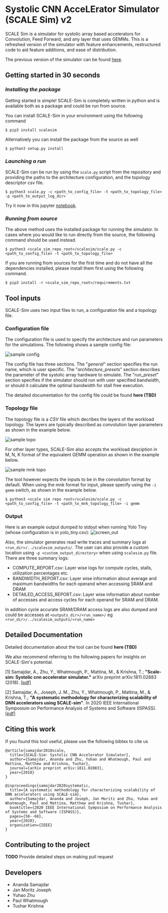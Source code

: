 # Systolic CNN AcceLErator Simulator (SCALE Sim) v2

SCALE Sim is a simulator for systolic array based accelerators for Convolution, Feed Forward, and any layer that uses GEMMs.
This is a refreshed version of the simulator with feature enhancements, restructured code to aid feature additions, and ease of distribution.

The previous version of the simulator can be found [here](https://github.com/ARM-software/SCALE-Sim).

## Getting started in 30 seconds

### *Installing the package*

Getting started is simple! SCALE-Sim is completely written in python and is available both as a package and could be run from source.

You can install SCALE-Sim in your environment using the following command

```$ pip3 install scalesim```

Alternatively you can install the package from the source as well

```$ python3 setup.py install```

### *Launching a run*

SCALE-Sim can be run by using the ```scale.py``` script from the repository and providing the paths to the architecture configuration, and the topology descriptor csv file.

```$ python3 scale.py -c <path_to_config_file> -t <path_to_topology_file> -p <path_to_output_log_dir>```

Try it now in this jupyter [notebook](https://github.com/scalesim-project/scalesim-tutorial-materials/blob/main/scaledemo.ipynb).

### *Running from source*

The above method uses the installed package for running the simulator.
In cases where you would like to run directly from the source, the following command should be used instead.

```$ python3 <scale_sim_repo_root>/scalesim/scale.py -c <path_to_config_file> -t <path_to_topology_file>```

If you are running from sources for the first time and do not have all the dependencies installed, please install them first  using the following command.

```$ pip3 install -r <scale_sim_repo_root>/requirements.txt```

## Tool inputs

SCALE-Sim uses two input files to run, a configuration file and a topology file.

### Configuration file

The configuration file is used to specify the architecture and run parameters for the simulations.
The following shows a sample config file:

![sample config](https://github.com/scalesim-project/scale-sim-v2/blob/main/documentation/resources/config-file-example.png "sample config")

The config file has three sections. The "*general*" section specifies the run name, which is user specific. The "*architecture_presets*" section describes the parameter of the systolic array hardware to simulate.
The "*run_preset*" section specifies if the simulator should run with user specified bandwidth, or should it calculate the optimal bandwidth for stall free execution.

The detailed documentation for the config file could be found **here (TBD)**

### Topology file

The topology file is a *CSV* file which decribes the layers of the workload topology. The layers are typically described as convolution layer parameters as shown in the example below.

![sample topo](https://github.com/scalesim-project/scale-sim-v2/blob/main/documentation/resources/topo-file-example.png "sample topo")

For other layer types, SCALE-Sim also accepts the workload desciption in M, N, K format of the equivalent GEMM operation as shown in the example below.

![sample mnk topo](https://github.com/scalesim-project/scale-sim-v2/blob/doc/anand/readme/documentation/resources/topo-mnk-file-example.png "sample mnk topo")

The tool however expects the inputs to be in the convolution format by default. When using the mnk format for input, please specify using the  ```-i gemm``` switch, as shown in the example below.

```$ python3 <scale sim repo root>/scalesim/scale.py -c <path_to_config_file> -t <path_to_mnk_topology_file> -i gemm```

### Output

Here is an example output dumped to stdout when running Yolo Tiny (whose configuration is in yolo_tiny.csv):
![screen_out](https://github.com/scalesim-project/scale-sim-v2/blob/doc/anand/readme/documentation/resources/output.png "std_out")

Also, the simulator generates read write traces and summary logs at ```<run_dir>/../scalesim_outputs/```. The user can also provide a custom location using ```-p <custom_output_directory>``` when using `scalesim.py` file.
There are three summary logs:

* COMPUTE_REPORT.csv: Layer wise logs for compute cycles, stalls, utilization percentages etc.
* BANDWIDTH_REPORT.csv: Layer wise information about average and maximum bandwidths for each operand when accessing SRAM and DRAM
* DETAILED_ACCESS_REPORT.csv: Layer wise information about number of accesses and access cycles for each operand for SRAM and DRAM.

In addition cycle accurate SRAM/DRAM access logs are also dumped and could be accesses at ```<outputs_dir>/<run_name>/``` eg `<run_dir>/../scalesim_outputs/<run_name>`

## Detailed Documentation

Detailed documentation about the tool can be found **here (TBD)**

We also recommend referring to the following papers for insights on SCALE-Sim's potential.

[1] Samajdar, A., Zhu, Y., Whatmough, P., Mattina, M., & Krishna, T.;  **"Scale-sim: Systolic cnn accelerator simulator."** arXiv preprint arXiv:1811.02883 (2018). [\[pdf\]](https://arxiv.org/abs/1811.02883)

[2] Samajdar, A., Joseph, J. M., Zhu, Y., Whatmough, P., Mattina, M., & Krishna, T.; **"A systematic methodology for characterizing scalability of DNN accelerators using SCALE-sim"**. In 2020 IEEE International Symposium on Performance Analysis of Systems and Software (ISPASS). [\[pdf\]](https://cpb-us-w2.wpmucdn.com/sites.gatech.edu/dist/c/332/files/2020/03/scalesim_ispass2020.pdf)

## Citing this work

If you found this tool useful, please use the following bibtex to cite us

```
@article{samajdar2018scale,
  title={SCALE-Sim: Systolic CNN Accelerator Simulator},
  author={Samajdar, Ananda and Zhu, Yuhao and Whatmough, Paul and Mattina, Matthew and Krishna, Tushar},
  journal={arXiv preprint arXiv:1811.02883},
  year={2018}
}

@inproceedings{samajdar2020systematic,
  title={A systematic methodology for characterizing scalability of DNN accelerators using SCALE-sim},
  author={Samajdar, Ananda and Joseph, Jan Moritz and Zhu, Yuhao and Whatmough, Paul and Mattina, Matthew and Krishna, Tushar},
  booktitle={2020 IEEE International Symposium on Performance Analysis of Systems and Software (ISPASS)},
  pages={58--68},
  year={2020},
  organization={IEEE}
}
```

## Contributing to the project

**TODO** Provide detailed steps on making pull request

## Developers

* Ananda Samajdar
* Jan Moritz Joseph
* Yuhao Zhu
* Paul Whatmough
* Tushar Krishna
